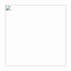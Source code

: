 <p align="center">
<img src="https://i.pinimg.com/736x/49/9e/c9/499ec9d791112f5b9d142340f3c5994c.jpg" width=200 height=200>
</p>
